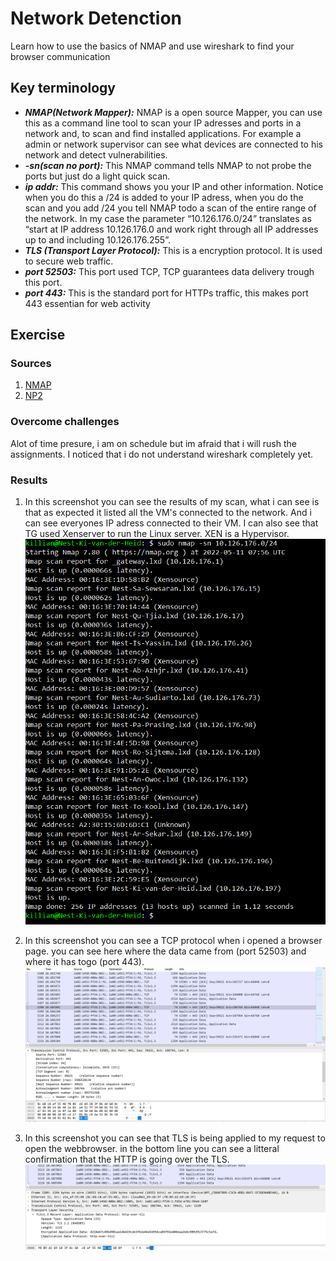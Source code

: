 # Network Detenction
Learn how to use the basics of NMAP and use wireshark to find your browser communication

## Key terminology
- ***NMAP(Network Mapper):*** NMAP is a open source Mapper, you can use this as a command line tool to scan your IP adresses and ports in a network and, to scan and find installed applications. For example a admin or network supervisor can see what devices are connected to his network and detect vulnerabilities.
- ***-sn(scan no port):*** This NMAP command tells NMAP to not probe the ports but just do a light quick scan. 
- ***ip addr:*** This command shows you your IP and other information. Notice when you do this a /24 is added to your IP adress, when you do the scan and you add /24 you tell NMAP todo a scan of the entire range of the network. In my case the parameter “10.126.176.0/24” translates as “start at IP address 10.126.176.0 and work right through all IP addresses up to and including 10.126.176.255”.
- ***TLS (Transport Layer Protocol):*** This is a encryption protocol. It is used to secure web traffic.
- ***port 52503:*** This port used TCP, TCP guarantees data delivery trough this port.
- ***port 443:*** This is the standard port for HTTPs traffic, this makes port 443 essentian for web activity



## Exercise
### Sources
1. [NMAP](https://www.freecodecamp.org/news/what-is-nmap-and-how-to-use-it-a-tutorial-for-the-greatest-scanning-tool-of-all-time/)
2. [NP2](https://www.howtogeek.com/423709/how-to-see-all-devices-on-your-network-with-nmap-on-linux/)


### Overcome challenges
Alot of time presure, i am on schedule but im afraid that i will rush the assignments.
I noticed that i do not understand wireshark completely yet.

### Results
1. In this screenshot you can see the results of my scan, what i can see is that as expected it listed all the VM's connected to the network. And i can see everyones IP adress connected to their VM. I can also see that TG used Xenserver to run the Linux server. XEN is a Hypervisor.
![NMAP](../../../00_includes/SEC-01/nmapscan.png)

2. In this screenshot you can see a TCP protocol when i opened a browser page. you can see here where the data came from (port 52503) and where it has togo (port 443).
![transproto](../../../00_includes/SEC-01/transproto.png)

3. In this screenshot you can see that TLS is being applied to my request to open the webbrowser. in the bottom line you can see a litteral confirmation that the HTTP is going over the TLS.
![secproto](../../../00_includes/SEC-01/secproto.png)
